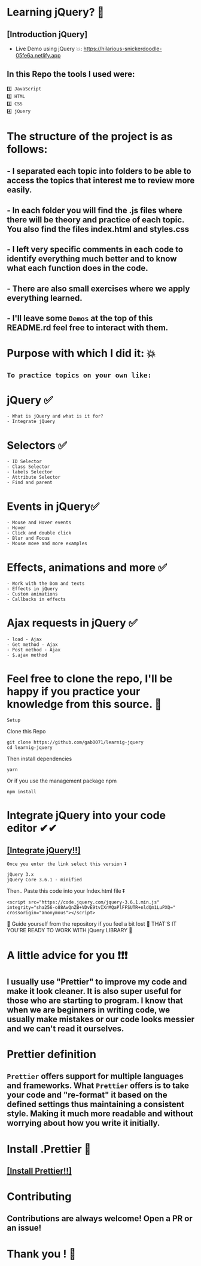 # Learning jQuery? 🥇

## [Introduction jQuery]

-   Live Demo using jQuery 💥: https://hilarious-snickerdoodle-05fe6a.netlify.app

## In this Repo the tools I used were:

```
1️⃣ JavaScript
2️⃣ HTML
3️⃣ CSS
4️⃣ jQuery
```

# The structure of the project is as follows:

## - I separated each topic into folders to be able to access the topics that interest me to review more easily.

## - In each folder you will find the .js files where there will be theory and practice of each topic. You also find the files index.html and styles.css

## - I left very specific comments in each code to identify everything much better and to know what each function does in the code.

## - There are also small exercises where we apply everything learned.

## - I'll leave some `Demos` at the top of this README.rd feel free to interact with them.

# Purpose with which I did it: 💥

## `To practice topics on your own like: `

# jQuery ✅

```
- What is jQuery and what is it for?
- Integrate jQuery
```

# Selectors ✅

```
- ID Selector
- Class Selector
- labels Selector
- Attribute Selector
- Find and parent
```

# Events in jQuery✅

```
- Mouse and Hover events
- Hover
- Click and double click
- Blur and Focus
- Mouse move and more examples
```

# Effects, animations and more ✅
```
- Work with the Dom and texts
- Effects in jQuery
- Custom animations
- Callbacks in effects
```
# Ajax requests in jQuery ✅

```
- load - Ajax
- Get method - Ajax
- Post method - Ajax
- $.ajax method
```

# Feel free to clone the repo, I'll be happy if you practice your knowledge from this source. 💯

`Setup`

Clone this Repo

```
git clone https://github.com/gab0071/learnig-jquery
cd learnig-jquery
```

Then install dependencies

```
yarn
```

Or if you use the management package npm

```
npm install
```

# Integrate jQuery into your code editor ✔✔

## [[Integrate jQuery!!]](https://releases.jquery.com/)

```
Once you enter the link select this version ⏬

jQuery 3.x
jQuery Core 3.6.1 - minified
```

Then.. Paste this code into your Index.html file ⏬

```
<script src="https://code.jquery.com/jquery-3.6.1.min.js" integrity="sha256-o88AwQnZB+VDvE9tvIXrMQaPlFFSUTR+nldQm1LuPXQ=" crossorigin="anonymous"></script>
```

🔸 Guide yourself from the repository if you feel a bit lost 🔸
THAT'S IT YOU'RE READY TO WORK WITH jQuery LIBRARY 🔸

# A little advice for you ❗❗❗

## I usually use "Prettier" to improve my code and make it look cleaner. It is also super useful for those who are starting to program. I know that when we are beginners in writing code, we usually make mistakes or our code looks messier and we can't read it ourselves.

# Prettier definition

## `Prettier` offers support for multiple languages and frameworks. What `Prettier` offers is to take your code and "re-format" it based on the defined settings thus maintaining a consistent style. Making it much more readable and without worrying about how you write it initially.

# Install .Prettier 🧮

## [[Install Prettier!!]](https://prettier.io/docs/en/install.html)

# Contributing

## Contributions are always welcome! Open a PR or an issue!

# Thank you ! 👋
